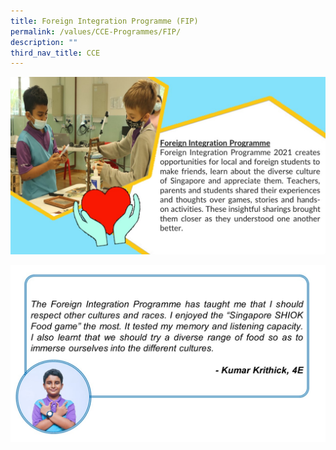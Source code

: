 ```yaml
---
title: Foreign Integration Programme (FIP)
permalink: /values/CCE-Programmes/FIP/
description: ""
third_nav_title: CCE
---
```


![](/images/Key%20programmes%20cce%202022/FIP1.jpg)

![](/images/Key%20programmes%20cce%202022/FIP2.jpg)